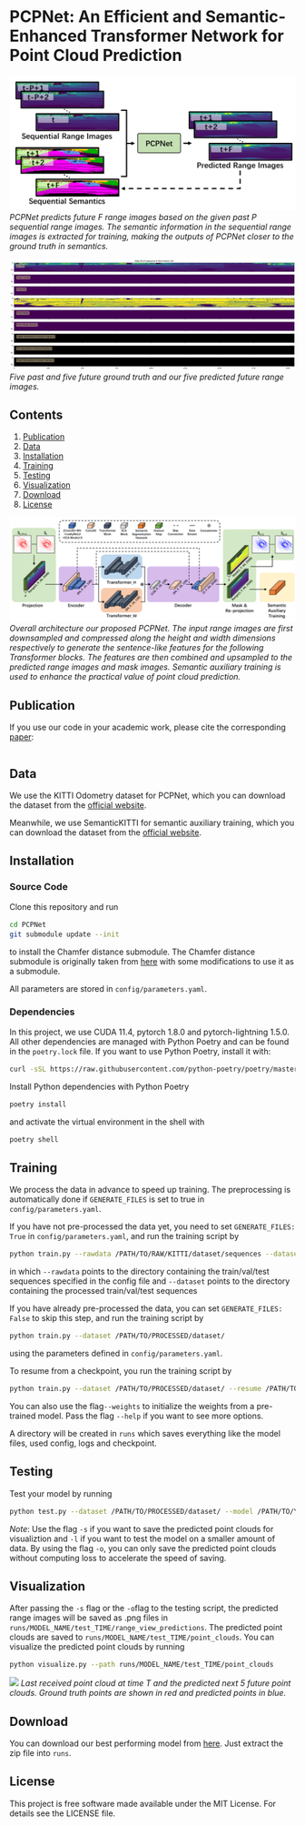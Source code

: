 # PCPNet: An Efficient and Semantic-Enhanced Transformer Network for Point Cloud Prediction

![](figs/motivation.png)
*PCPNet predicts future F range images based on the given past P sequential range images. The semantic information in the sequential range images is extracted for training, making the outputs of PCPNet closer to the ground truth in semantics.*

![](figs/predictions.gif)
*Five past and five future ground truth and our five predicted future range images.*

## Contents
1. [Publication](#Publication)
2. [Data](#Data)
3. [Installation](#Installation)
4. [Training](#Training)
5. [Testing](#Testing)
6. [Visualization](#Visualization)
7. [Download](#Dwnload)
8. [License](#License)

![](figs/overall_architecture.png)
*Overall architecture our proposed PCPNet. The input range images are first downsampled and compressed along the height and width dimensions respectively to generate the sentence-like features for the following Transformer blocks. The features are then combined and upsampled to the predicted range images and mask images. Semantic auxiliary training is used to enhance the practical value of point cloud prediction.*

## Publication
If you use our code in your academic work, please cite the corresponding [paper]():
    
```latex

```

## Data
We use the KITTI Odometry dataset for PCPNet, which you can download the dataset from the [official website](http://www.cvlibs.net/datasets/kitti/eval_odometry.php).


Meanwhile, we use SemanticKITTI for semantic auxiliary training, which you can download the dataset from the [official website](http://semantic-kitti.org/dataset.html#download).

## Installation

### Source Code
Clone this repository and run 
```bash
cd PCPNet
git submodule update --init
```
to install the Chamfer distance submodule. The Chamfer distance submodule is originally taken from [here](https://github.com/chrdiller/pyTorchChamferDistance) with some modifications to use it as a submodule.

All parameters are stored in ```config/parameters.yaml```.

### Dependencies
In this project, we use CUDA 11.4, pytorch 1.8.0 and pytorch-lightning 1.5.0. All other dependencies are managed with Python Poetry and can be found in the ```poetry.lock``` file. If you want to use Python Poetry, install it with:
```bash
curl -sSL https://raw.githubusercontent.com/python-poetry/poetry/master/install-poetry.py | python -
```

Install Python dependencies with Python Poetry
```bash
poetry install
```

and activate the virtual environment in the shell with
```bash
poetry shell
```

## Training
We process the data in advance to speed up training. The preprocessing is automatically done if ```GENERATE_FILES``` is set to true in ```config/parameters.yaml```.

If you have not pre-processed the data yet, you need to set ```GENERATE_FILES: True``` in ```config/parameters.yaml```, and run the training script by
```bash
python train.py --rawdata /PATH/TO/RAW/KITTI/dataset/sequences --dataset /PATH/TO/PROCESSED/dataset/
```
in which ```--rawdata``` points to the directory containing the train/val/test sequences specified in the config file and  ```--dataset``` points to the directory containing the processed train/val/test sequences


If you have already pre-processed the data, you can set ```GENERATE_FILES: False``` to skip this step, and run the training script by
```bash
python train.py --dataset /PATH/TO/PROCESSED/dataset/
```
using the parameters defined in ```config/parameters.yaml```. 

To resume from a checkpoint, you run the training script by
```bash
python train.py --dataset /PATH/TO/PROCESSED/dataset/ --resume /PATH/TO/YOUR/MODEL/
```
You can also use the flag```--weights``` to initialize the weights from a pre-trained model. Pass the flag ```--help``` if you want to see more options.

A directory will be created in ```runs``` which saves everything like the model files, used config, logs and checkpoint.


## Testing
Test your model by running
```bash
python test.py --dataset /PATH/TO/PROCESSED/dataset/ --model /PATH/TO/YOUR/MODEL/
```
*Note*: Use the flag ```-s``` if you want to save the predicted point clouds for visualiztion and ```-l``` if you want to test the model on a smaller amount of data. By using the flag ```-o```, you can only save the predicted point clouds without computing loss to accelerate the speed of saving.

## Visualization
After passing the ```-s``` flag or the ```-o```flag to the testing script, the predicted range images will be saved as .png files in ```runs/MODEL_NAME/test_TIME/range_view_predictions```. The predicted point clouds are saved to ```runs/MODEL_NAME/test_TIME/point_clouds```. You can visualize the predicted point clouds by running
```bash
python visualize.py --path runs/MODEL_NAME/test_TIME/point_clouds
```

![](docs/qualitative.png)
*Last received point cloud at time T and the predicted next 5 future point clouds. Ground truth points
are shown in red and predicted points in blue.*

## Download
You can download our best performing model from [here](https://www.ipb.uni-bonn.de/html/projects/point-cloud-prediction/pretrained.zip). Just extract the zip file into ```runs```.

## License
This project is free software made available under the MIT License. For details see the LICENSE file.
